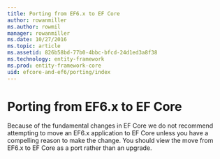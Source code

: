 ```yaml
---
title: Porting from EF6.x to EF Core
author: rowanmiller
ms.author: rowmil
manager: rowanmiller
ms.date: 10/27/2016
ms.topic: article
ms.assetid: 826b58bd-77b0-4bbc-bfcd-24d1ed3a8f38
ms.technology: entity-framework
ms.prod: entity-framework-core 
uid: efcore-and-ef6/porting/index
---
```

# Porting from EF6.x to EF Core

Because of the fundamental changes in EF Core we do not recommend attempting to move an EF6.x application to EF Core unless you have a compelling reason to make the change. You should view the move from EF6.x to EF Core as a port rather than an upgrade.
